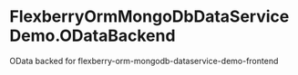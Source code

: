 # FlexberryOrmMongoDbDataServiceDemo.ODataBackend
OData backed for flexberry-orm-mongodb-dataservice-demo-frontend
